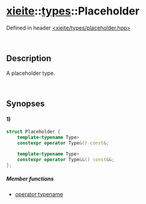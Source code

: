 # [xieite](../../xieite.md)\:\:[types](../../types.md)\:\:Placeholder
Defined in header [<xieite/types/placeholder.hpp>](../../../include/xieite/types/placeholder.hpp)

&nbsp;

## Description
A placeholder type.

&nbsp;

## Synopses
#### 1)
```cpp
struct Placeholder {
    template<typename Type>
    constexpr operator Type&() const&;

    template<typename Type>
    constexpr operator Type&&() const&&;
};
```
##### Member functions
- [operator typename](./structures/placeholder/1/operatorCast.md)

